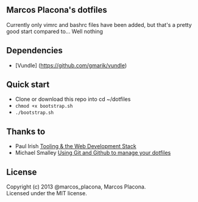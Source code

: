 Marcos Placona's dotfiles
---
Currently only vimrc and bashrc files have been added, but that's a pretty good start compared to... Well nothing

## Dependencies
* [Vundle] (https://github.com/gmarik/vundle)

## Quick start
- Clone or download this repo into cd ~/dotfiles
- `chmod +x bootstrap.sh`
- `./bootstrap.sh`

## Thanks to
* Paul Irish [Tooling & the Web Development Stack](http://goo.gl/O1Dvk)
* Michael Smalley [Using Git and Github to manage your dotfiles](http://goo.gl/7iRQ8)

## License
Copyright (c) 2013 @marcos_placona, Marcos Placona.  
Licensed under the MIT license.
